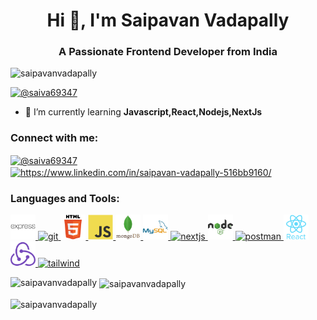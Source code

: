 <h1 align="center">Hi 👋, I'm Saipavan Vadapally</h1>
<h3 align="center">A Passionate Frontend Developer from India</h3>

<p align="left"> <img src="https://komarev.com/ghpvc/?username=saipavanvadapally&label=Profile%20views&color=0e75b6&style=flat" alt="saipavanvadapally" /> </p>

<p align="left"> <a href="https://twitter.com/@saiva69347" target="blank"><img src="https://img.shields.io/twitter/follow/@saiva69347?logo=twitter&style=for-the-badge" alt="@saiva69347" /></a> </p>

- 🌱 I’m currently learning **Javascript,React,Nodejs,NextJs**

<h3 align="left">Connect with me:</h3>
<p align="left">
<a href="https://twitter.com/@saiva69347" target="blank"><img align="center" src="https://raw.githubusercontent.com/rahuldkjain/github-profile-readme-generator/master/src/images/icons/Social/twitter.svg" alt="@saiva69347" height="30" width="40" /></a>
<a href="[linkedin.com/in/saipavan-vadapally-516bb9160](https://www.linkedin.com/in/saipavan-vadapally-516bb9160/)" target="blank"><img align="center" src="https://raw.githubusercontent.com/rahuldkjain/github-profile-readme-generator/master/src/images/icons/Social/linked-in-alt.svg" alt="https://www.linkedin.com/in/saipavan-vadapally-516bb9160/" height="30" width="40" /></a>
</p>

<h3 align="left">Languages and Tools:</h3>
<p align="left"> <a href="https://expressjs.com" target="_blank" rel="noreferrer"> <img src="https://raw.githubusercontent.com/devicons/devicon/master/icons/express/express-original-wordmark.svg" alt="express" width="40" height="40"/> </a> <a href="https://git-scm.com/" target="_blank" rel="noreferrer"> <img src="https://www.vectorlogo.zone/logos/git-scm/git-scm-icon.svg" alt="git" width="40" height="40"/> </a> <a href="https://www.w3.org/html/" target="_blank" rel="noreferrer"> <img src="https://raw.githubusercontent.com/devicons/devicon/master/icons/html5/html5-original-wordmark.svg" alt="html5" width="40" height="40"/> </a> <a href="https://developer.mozilla.org/en-US/docs/Web/JavaScript" target="_blank" rel="noreferrer"> <img src="https://raw.githubusercontent.com/devicons/devicon/master/icons/javascript/javascript-original.svg" alt="javascript" width="40" height="40"/> </a> <a href="https://www.mongodb.com/" target="_blank" rel="noreferrer"> <img src="https://raw.githubusercontent.com/devicons/devicon/master/icons/mongodb/mongodb-original-wordmark.svg" alt="mongodb" width="40" height="40"/> </a> <a href="https://www.mysql.com/" target="_blank" rel="noreferrer"> <img src="https://raw.githubusercontent.com/devicons/devicon/master/icons/mysql/mysql-original-wordmark.svg" alt="mysql" width="40" height="40"/> </a> <a href="https://nextjs.org/" target="_blank" rel="noreferrer"> <img src="https://cdn.worldvectorlogo.com/logos/nextjs-2.svg" alt="nextjs" width="40" height="40"/> </a> <a href="https://nodejs.org" target="_blank" rel="noreferrer"> <img src="https://raw.githubusercontent.com/devicons/devicon/master/icons/nodejs/nodejs-original-wordmark.svg" alt="nodejs" width="40" height="40"/> </a> <a href="https://postman.com" target="_blank" rel="noreferrer"> <img src="https://www.vectorlogo.zone/logos/getpostman/getpostman-icon.svg" alt="postman" width="40" height="40"/> </a> <a href="https://reactjs.org/" target="_blank" rel="noreferrer"> <img src="https://raw.githubusercontent.com/devicons/devicon/master/icons/react/react-original-wordmark.svg" alt="react" width="40" height="40"/> </a> <a href="https://redux.js.org" target="_blank" rel="noreferrer"> <img src="https://raw.githubusercontent.com/devicons/devicon/master/icons/redux/redux-original.svg" alt="redux" width="40" height="40"/> </a> <a href="https://tailwindcss.com/" target="_blank" rel="noreferrer"> <img src="https://www.vectorlogo.zone/logos/tailwindcss/tailwindcss-icon.svg" alt="tailwind" width="40" height="40"/> </a> </p>

<p><img align="left" src="https://github-readme-stats.vercel.app/api/top-langs?username=saipavanvadapally&show_icons=true&locale=en&layout=compact" alt="saipavanvadapally" /></p>

<p>&nbsp;<img align="center" src="https://github-readme-stats.vercel.app/api?username=saipavanvadapally&show_icons=true&locale=en" alt="saipavanvadapally" /></p>

<p><img align="center" src="https://github-readme-streak-stats.herokuapp.com/?user=saipavanvadapally&" alt="saipavanvadapally" /></p>

